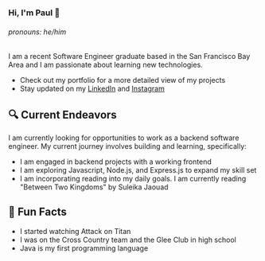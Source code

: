 ### Hi, I'm Paul 👋
###### pronouns: he/him

<!--
**paulsoriiiano/paulsoriiiano** is a ✨ _special_ ✨ repository because its `README.md` (this file) appears on your GitHub profile.

Here are some ideas to get you started:

- 🔭 I’m currently working on ...
- 🌱 I’m currently learning ...
- 👯 I’m looking to collaborate on ...
- 🤔 I’m looking for help with ...
- 💬 Ask me about ...
- 📫 How to reach me: ...
- 😄 Pronouns: ...
- ⚡ Fun fact: ...
-->
I am a recent Software Engineer graduate based in the San Francisco Bay Area and I am passionate about learning new technologies.

- Check out my portfolio for a more detailed view of my projects
- Stay updated on my [LinkedIn](http://linkedin.com/in/paul-junver-soriano) and [Instagram](https://www.instagram.com/paulsorianox/)

## 🔍 Current Endeavors
I am currently looking for opportunities to work as a backend software engineer. My current journey involves building and learning, specifically:
- I am engaged in backend projects with a working frontend
- I am exploring Javascript, Node.js, and Express.js to expand my skill set
- I am incorporating reading into my daily goals. I am currently reading "Between Two Kingdoms" by Suleika Jaouad

## 🌸 Fun Facts
- I started watching Attack on Titan
- I was on the Cross Country team and the Glee Club in high school
- Java is my first programming language
